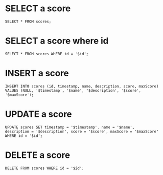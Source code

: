 # SELECT a score
`SELECT * FROM scores;`

# SELECT a score where id
`SELECT * FROM scores WHERE id = '$id';`

# INSERT a score
`INSERT INTO scores (id, timestamp, name, description, score, maxScore) VALUES (NULL, '$timestamp', '$name', '$description', '$score', '$maxScore');`

# UPDATE a score
`UPDATE scores SET timestamp = '$timestamp', name = '$name', description = '$description', score = '$score', maxScore = '$maxScore' WHERE id = '$id';`

# DELETE a score
`DELETE FROM scores WHERE id = '$id';`